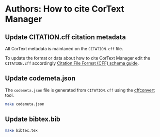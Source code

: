 # Authors: How to cite CorText Manager

## Update CITATION.cff citation metadata

All CorText metadata is maintaned on the `CITATION.cff` file.

To update the format or data about how to cite CorText Manager edit the
`CITATION.cff` accordingly
[Citation File Format (CFF) schema guide][schema-guide].

## Update codemeta.json

The `codemeta.json` file is generated from `CITATION.cff` using the
[cffconvert][cff-converter] tool.

```sh
make codemeta.json
```

## Update bibtex.bib

```sh
make bibtex.tex
```

[schema-guide]: https://github.com/citation-file-format/citation-file-format/blob/main/schema-guide.md
[cff-converter]: https://github.com/citation-file-format/cff-converter-python

